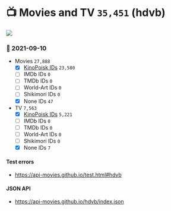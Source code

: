 # :tv: Movies and TV `35,451` (hdvb)

<a href="https://API-Movies.github.io"><img src="https://API-Movies.github.io/banner.png?cache"></a>

### :date: 2021-09-10
- Movies `27,888`
  - [x] <a href="https://API-Movies.github.io/hdvb/movie_kinopoisk_ids.json">KinoPoisk IDs</a> `23,580`
  - [ ] IMDb IDs `0`
  - [ ] TMDb IDs `0`
  - [ ] World-Art IDs `0`
  - [ ] Shikimori IDs `0`
  - [x] None IDs `47`
- TV `7,563`
  - [x] <a href="https://API-Movies.github.io/hdvb/tv_kinopoisk_ids.json">KinoPoisk IDs</a> `5,221`
  - [ ] IMDb IDs `0`
  - [ ] TMDb IDs `0`
  - [ ] World-Art IDs `0`
  - [ ] Shikimori IDs `0`
  - [x] None IDs `7`
#### Test errors
- <a href='https://api-movies.github.io/test.html#hdvb'>https://api-movies.github.io/test.html#hdvb</a>
#### JSON API
- <a href='https://api-movies.github.io/hdvb/index.json'>https://api-movies.github.io/hdvb/index.json</a>
